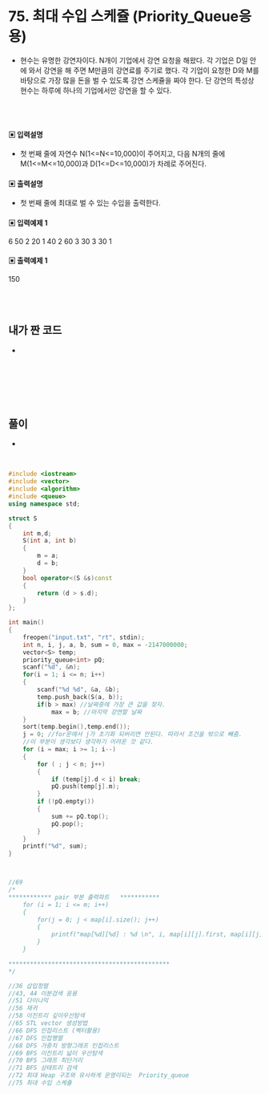 # 75. 최대 수입 스케쥴 (Priority_Queue응용)

* 현수는 유명한 강연자이다. N개이 기업에서 강연 요청을 해왔다. 각 기업은 D일 안에 와서 강연을 해 주면 M만큼의 강연료를 주기로 했다.
각 기업이 요청한 D와 M를 바탕으로 가장 많을 돈을 벌 수 있도록 강연 스케쥴을 짜야 한다. 
단 강연의 특성상 현수는 하루에 하나의 기업에서만 강연을 할 수 있다.



<br/>
<br/>

#### ▣ 입력설명

* 첫 번째 줄에 자연수 N(1<=N<=10,000)이 주어지고, 다음 N개의 줄에 M(1<=M<=10,000)과 D(1<=D<=10,000)가 차례로 주어진다.


#### ▣ 출력설명

* 첫 번째 줄에 최대로 벌 수 있는 수입을 출력한다.




#### ▣ 입력예제 1
6
50 2
20 1
40 2
60 3
30 3
30 1





#### ▣ 출력예제 1
150

<br/>
<br/>


## 내가 짠 코드
*

<br/>

```c++


```


<br><br> 

## 풀이
* 
<br/>

```c++
#include <iostream>
#include <vector>
#include <algorithm>
#include <queue>
using namespace std;

struct S
{
	int m,d;
	S(int a, int b)
	{
		m = a;
		d = b;
	}
	bool operator<(S &s)const
	{
		return (d > s.d);
	}
};

int main()
{
	freopen("input.txt", "rt", stdin);	
	int n, i, j, a, b, sum = 0, max = -2147000000;
	vector<S> temp;
	priority_queue<int> pQ;
	scanf("%d", &n);
	for(i = 1; i <= n; i++)
	{
		scanf("%d %d", &a, &b);
		temp.push_back(S(a, b));
		if(b > max) //날짜중에 가장 큰 값을 찾자. 
			max = b; //마지막 강연할 날짜
	}
	sort(temp.begin(),temp.end());
	j = 0; //for문에서 j가 초기화 되버리면 안된다. 따라서 조건을 밖으로 빼줌. 
	//이 부분이 생각보다 생각하기 어려운 것 같다.
	for (i = max; i >= 1; i--)
	{
		for ( ; j < n; j++)
		{
			if (temp[j].d < i) break;
			pQ.push(temp[j].m);
		}
		if (!pQ.empty())
		{
			sum += pQ.top();
			pQ.pop();
		}
	} 
	printf("%d", sum);
}



//69
/*
************ pair 부분 출력파트   ***********
 	for (i = 1; i <= m; i++)
	{
		for(j = 0; j < map[i].size(); j++)
		{
			printf("map[%d][%d] : %d \n", i, map[i][j].first, map[i][j].second);
		}
	}

*********************************************
*/

//36 삽입정렬 
//43, 44 이분검색 응용 
//51 다이나믹 
//56 재귀
//58 이진트리 깊이우선탐색 
//65 STL vector 생성방법 
//66 DFS 인접리스트 (벡터활용) 
//67 DFS 인접행렬 
//68 DFS 가중치 방향그래프 인접리스트 
//69 BFS 이진트리 넓이 우선탐색 
//70 BFS 그래프 최단거리 
//71 BFS 상태트리 검색 
//72 최대 Heap 구조와 유사하게 운영이되는  Priority_queue
//75 최대 수입 스케쥴 
```

